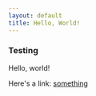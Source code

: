 ```yaml
---
layout: default
title: Hello, World!
---
```


### Testing

Hello, world!

Here's a link: [something](test.html)
